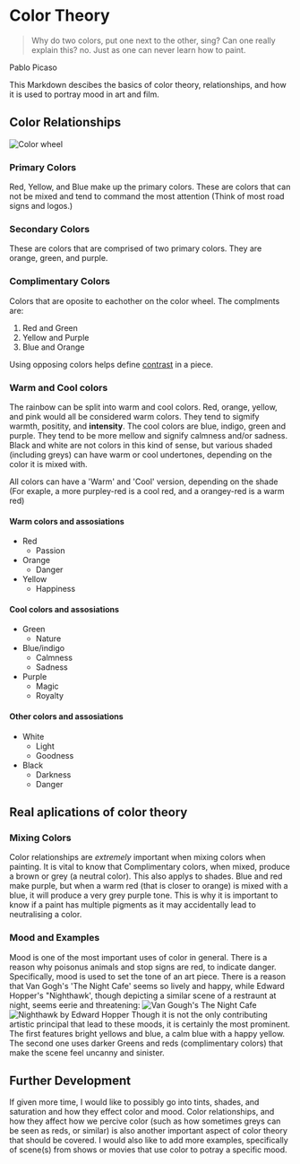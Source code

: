 # Color Theory 
>Why do two colors, put one next to the other, sing? Can one really explain this? no. Just as one can never learn how to paint. 

Pablo Picaso

This Markdown descibes the basics of color theory, relationships, and how it is used to portray mood in art and film.

## Color Relationships
![Color wheel](https://hgtvhome.sndimg.com/content/dam/images/hgtv/fullset/2011/7/18/0/HGTV_Color-Wheel-Full_s4x3.jpg.rend.hgtvcom.616.462.suffix/1400967008479.jpeg)
### Primary Colors
Red, Yellow, and Blue make up the primary colors. These are colors that can not be mixed and tend to command the most attention (Think of most road signs and logos.)

### Secondary Colors
These are colors that are comprised of two primary colors. They are orange, green, and purple. 
### Complimentary Colors
Colors that are oposite to eachother on the color wheel. The complments are:
1. Red and Green
2. Yellow and Purple
3. Blue and Orange 

Using opposing colors helps define [contrast](https://thevirtualinstructor.com/contrast-in-art.html) in a piece. 
### Warm and Cool colors
The rainbow can be split into warm and cool colors. Red, orange, yellow, and pink would all be considered warm colors. They tend to sigmify warmth, positity, and **intensity**. The cool colors are blue, indigo, green and purple. They tend to be more mellow and signify calmness and/or sadness. Black and white are not colors in this kind of sense, but various shaded (including greys) can have warm or cool undertones, depending on the color it is mixed with. 

All colors can have a 'Warm' and 'Cool' version, depending on the shade (For exaple, a more purpley-red is a cool red, and a orangey-red is a warm red)

#### Warm colors and assosiations
* Red
  * Passion
* Orange
  * Danger
* Yellow
  * Happiness 
#### Cool colors and assosiations
* Green
  * Nature
* Blue/indigo
  * Calmness
  * Sadness  
* Purple
  * Magic
  * Royalty
 #### Other colors and assosiations 
* White 
  * Light
  * Goodness
* Black
  * Darkness
  * Danger 
  
## Real aplications of color theory
### Mixing Colors
Color relationships are *extremely* important when mixing colors when painting. It is vital to know that Complimentary colors, when mixed, produce a brown or grey (a neutral color). This also applys to shades. Blue and red make purple, but when a warm red (that is closer to orange) is mixed with a blue, it will produce a very grey purple tone. This is why it is important to know if a paint has multiple pigments as it may accidentally lead to neutralising a color.  
### Mood and Examples
Mood is one of the most important uses of color in general. There is a reason why poisonus animals and stop signs are red, to indicate danger. Specifically, mood is used to set the tone of an art piece. There is a reason that Van Gogh's 'The Night Cafe' seems so lively and happy, while Edward Hopper's "Nighthawk', though depicting a similar scene of a restraunt at night, seems eerie and threatening:
![Van Gough's The Night Cafe](https://media-dev.overstockart.com/optimized/cache/data/product_images/VG415-1000x1000.jpg)
![Nighthawk by Edward Hopper](https://media.overstockart.com/optimized/cache/data/product_images/EH2136-1000x1000.jpg)
Though it is not the only contributing artistic principal that lead to these moods, it is certainly the most prominent. The first features bright yellows and blue, a calm blue with a happy yellow. The second one uses darker Greens and reds (complimentary colors)
that make the scene feel uncanny and sinister.  

## Further Development 
If given more time, I would like to possibly go into tints, shades, and saturation and how they effect color and mood. Color relationships, and how they affect how we percive color (such as how sometimes greys can be seen as reds, or similar) is also another important aspect of color theory that should be covered.
I would also like to add more examples, specifically of scene(s) from shows or movies that use color to potray a specific mood. 
